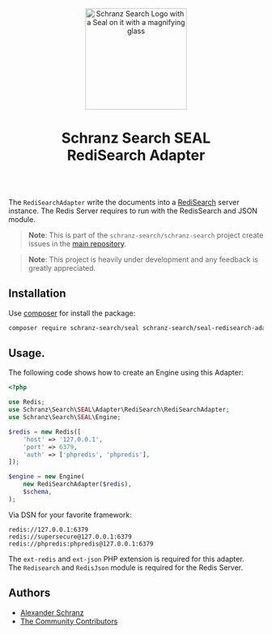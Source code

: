 <div align="center">
    <img alt="Schranz Search Logo with a Seal on it with a magnifying glass" src="https://avatars.githubusercontent.com/u/120221538?s=400&v=5" width="200" height="200">
</div>

<h1 align="center">Schranz Search SEAL <br /> RediSearch Adapter</h1>

<br />
<br />

The `RediSearchAdapter` write the documents into a [RediSearch](https://redis.io/docs/stack/search/) server instance. The Redis Server requires to run with the RedisSearch and JSON module.

> **Note**:
> This is part of the `schranz-search/schranz-search` project create issues in the [main repository](https://github.com/schranz-search/schranz-search).

> **Note**:
> This project is heavily under development and any feedback is greatly appreciated.

## Installation

Use [composer](https://getcomposer.org/) for install the package:

```bash
composer require schranz-search/seal schranz-search/seal-redisearch-adapter
```

## Usage.

The following code shows how to create an Engine using this Adapter:

```php
<?php

use Redis;
use Schranz\Search\SEAL\Adapter\RediSearch\RediSearchAdapter;
use Schranz\Search\SEAL\Engine;

$redis = new Redis([
    'host' => '127.0.0.1',
    'port' => 6379,
    'auth' => ['phpredis', 'phpredis'],
]);

$engine = new Engine(
    new RediSearchAdapter($redis),
    $schema,
);
```

Via DSN for your favorite framework:

```env
redis://127.0.0.1:6379
redis://supersecure@127.0.0.1:6379
redis://phpredis:phpredis@127.0.0.1:6379
```

The `ext-redis` and `ext-json` PHP extension is required for this adapter.  
The `Redisearch` and `RedisJson` module is required for the Redis Server.

## Authors

- [Alexander Schranz](https://github.com/alexander-schranz/)
- [The Community Contributors](https://github.com/schranz-search/schranz-search/graphs/contributors)
